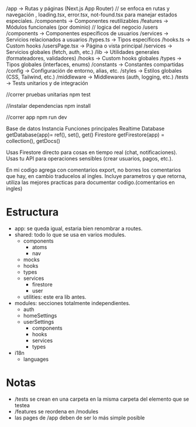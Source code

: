 
  /app                 → Rutas y páginas (Next.js App Router) // se enfoca en rutas y navegación , loading.tsx, error.tsx, not-found.tsx para manejar estados especiales.
  /components          → Componentes reutilizables
  /features            → Módulos funcionales (por dominio) // logica del negocio
    /users
      /components      → Componentes específicos de usuarios
      /services        → Servicios relacionados a usuarios
      /types.ts        → Tipos específicos
      /hooks.ts        → Custom hooks
      /usersPage.tsx   → Página o vista principal
  /services            → Servicios globales (fetch, auth, etc.)
  /lib                 → Utilidades generales (formateadores, validadores)
  /hooks               → Custom hooks globales
  /types               → Tipos globales (interfaces, enums)
  /constants           → Constantes compartidas
  /config              → Configuración de entorno, alias, etc.
  /styles              → Estilos globales (CSS, Tailwind, etc.)
  /middleware          → Middlewares (auth, logging, etc.)
  /tests               → Tests unitarios y de integración

      

//correr pruebas unitarias 
npm test

//instalar dependencias
npm install

//correr app
npm run dev

Base de datos	Instancia	Funciones principales
Realtime Database	getDatabase(app)=	ref(), set(), get()
Firestore	getFirestore(app)	= collection(), getDocs()


Usas Firestore directo para cosas en tiempo real (chat, notificaciones).
Usas tu API para operaciones sensibles (crear usuarios, pagos, etc.).

En mi codigo agrega con comentarios export, no borres los comentarios que hay, 
en cambio traducelos al ingles. Incluye parametros y que retorna, 
utiliza las mejores practicas para documentar codigo.(comentarios en ingles)

# Estructura

- app: se queda igual, estaria bien renombrar a routes.
- shared: todo lo que se usa en varios modules.
  - components
    - atoms
    - nav
  - mocks
  - hooks
  - types
  - services
    - firestore
    - user
  - utilities: este era lib antes.
- modules: secciones totalmente independientes.
  - auth
  - homeSettings
  - userSettings
    - components
    - hooks
    - services
    - types
- i18n
  - languages

# Notas

- /tests se crean en una carpeta en la misma carpeta del elemento que se testea
- /features se reordena en /modules
- las pages de /app deben de ser lo más simple posible